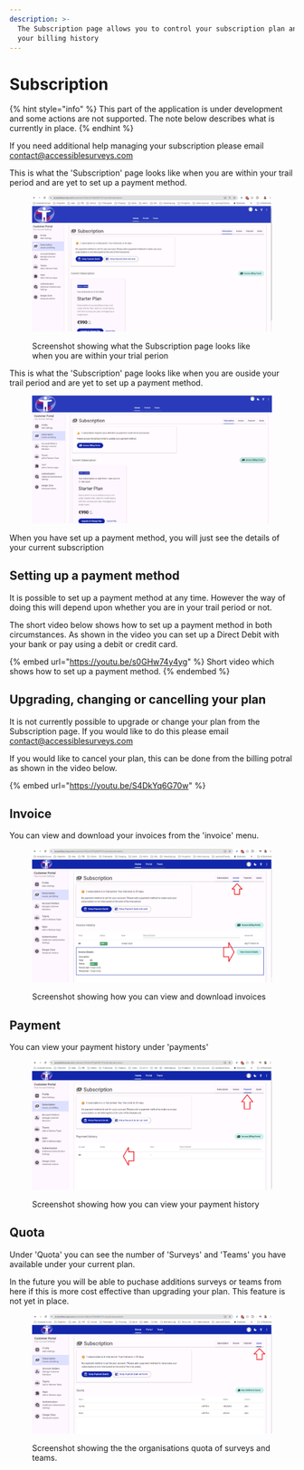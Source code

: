 ```yaml
---
description: >-
  The Subscription page allows you to control your subscription plan and view
  your billing history
---
```


# Subscription

{% hint style="info" %}
This part of the application is under development and some actions are not supported.  The note below describes what is currently in place. &#x20;
{% endhint %}

If you need additional help managing your subscription please email contact@accessiblesurveys.com&#x20;

This is what the 'Subscription' page looks like when you are within your trail period and are yet to set up a payment method. &#x20;

<figure><img src="../../../.gitbook/assets/image (88).png" alt=""><figcaption><p>Screenshot showing what the Subscription page looks like when you are within your trial perion</p></figcaption></figure>

This is what the 'Subscription' page looks like when you are ouside your trail period and are yet to set up a payment method. &#x20;

<figure><img src="../../../.gitbook/assets/image (1).png" alt=""><figcaption></figcaption></figure>

When you have set up a payment method, you will just see the details of your current subscription

## Setting up a payment method

It is possible to set up a payment method at any time.  However the way of doing this will depend upon whether you are in your trail period or not.

The short video below shows how to set up a payment method in both circumstances.  As shown in the video you can set up a Direct Debit with your bank or pay using a debit or credit card.

{% embed url="https://youtu.be/s0GHw74y4yg" %}
Short video which shows how to set up a payment method.
{% endembed %}

## Upgrading, changing or cancelling your plan

It is not currently possible to upgrade or change your plan from the Subscription page.  If you would like to do this please email contact@accessiblesurveys.com

If you would like to cancel your plan, this can be done from the billing potral as shown in the video below.

{% embed url="https://youtu.be/S4DkYq6G70w" %}

## Invoice

You can view and download your invoices from the 'invoice' menu.

<figure><img src="../../../.gitbook/assets/image (97).png" alt=""><figcaption><p>Screenshot showing how you can view and download invoices</p></figcaption></figure>

## Payment

You can view your payment history under 'payments'

<figure><img src="../../../.gitbook/assets/image (98).png" alt=""><figcaption><p>Screenshot showing how you can view your payment history</p></figcaption></figure>

## Quota

Under 'Quota' you can see the number of 'Surveys' and 'Teams' you have available under your current plan. &#x20;

In the future you will be able to puchase additions surveys or teams from here if this is more cost effective than upgrading your plan.  This feature is not yet in place.

<figure><img src="../../../.gitbook/assets/image (99).png" alt=""><figcaption><p>Screenshot showing the the organisations quota of surveys and teams.</p></figcaption></figure>
